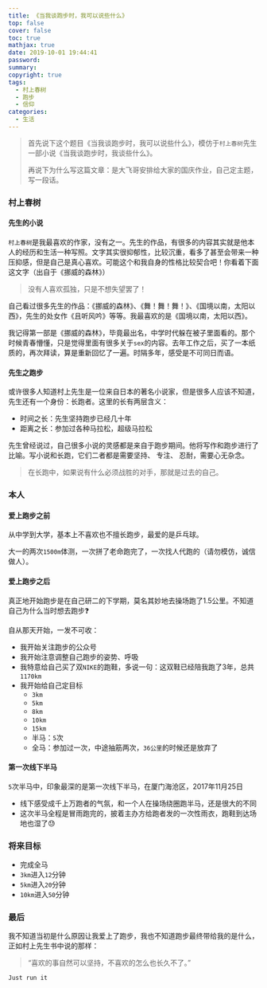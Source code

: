 ```yaml
---
title: 《当我谈跑步时，我可以说些什么》
top: false
cover: false
toc: true
mathjax: true
date: 2019-10-01 19:44:41
password:
summary:
copyright: true
tags:
  - 村上春树
  - 跑步
  - 信仰
categories:
  - 生活
---
```


> 首先说下这个题目《当我谈跑步时，我可以说些什么》，模仿于`村上春树`先生一部小说《当我谈跑步时，我谈些什么》。
>
> 再说下为什么写这篇文章：是大飞哥安排给大家的国庆作业，自己定主题，写一段话。

### 村上春树

#### 先生的小说

`村上春树`是我最喜欢的作家，没有之一。先生的作品，有很多的内容其实就是他本人的经历和生活一种写照。文字其实很抑郁性，比较沉重，看多了甚至会带来一种压抑感，但是自己是真心喜欢。可能这个和我自身的性格比较契合吧！你看着下面这文字（出自于《挪威的森林》）

> 没有人喜欢孤独，只是不想失望罢了！

自己看过很多先生的作品：《挪威的森林》、《舞！舞！舞！》、《国境以南，太阳以西》，先生的处女作《且听风吟》等等。我最喜欢的是《国境以南，太阳以西》。

我记得第一部是《挪威的森林》，毕竟最出名，中学时代躲在被子里面看的。那个时候青春懵懂，只是觉得里面有很多关于`sex`的内容。去年工作之后，买了一本纸质的，再次拜读，算是重新回忆了一遍。时隔多年，感受是不可同日而语。

<!--MORE-->

#### 先生之跑步

或许很多人知道村上先生是一位来自日本的著名小说家，但是很多人应该不知道，先生还有一个身份：长跑者。这里的长有两层含义：

- 时间之长：先生坚持跑步已经几十年
- 距离之长：参加过各种马拉松，超级马拉松

先生曾经说过，自己很多小说的灵感都是来自于跑步期间。他将写作和跑步进行了比喻。写小说和长跑，它们二者都是需要坚持、 专注、 忍耐，需要心无杂念。

> 在长跑中，如果说有什么必须战胜的对手，那就是过去的自己。



### 本人

#### 爱上跑步之前

从中学到大学，基本上不喜欢也不擅长跑步，最爱的是乒乓球。

大一的两次`1500m`体测，一次拼了老命跑完了，一次找人代跑的（请勿模仿，诚信做人）。

#### 爱上跑步之后

真正地开始跑步是在自己研二的下学期，莫名其妙地去操场跑了1.5公里。不知道自己为什么当时想去跑步:question:

自从那天开始，一发不可收：

- 我开始关注跑步的公众号
- 我开始注意调整自己跑步的姿势、呼吸
- 我特意给自己买了双`NIKE`的跑鞋，多说一句：这双鞋已经陪我跑了3年，总共`1170km`
- 我开始给自己定目标
  - `3km`
  - `5km`
  - `8km`
  - `10km`
  - `15km`
  - 半马：`5`次
  - 全马：参加过一次，中途抽筋两次，`36公里`的时候还是放弃了

#### 第一次线下半马

`5`次半马中，印象最深的是第一次线下半马，在厦门海沧区，2017年11月25日

- 线下感受成千上万跑者的气氛，和一个人在操场绕圈跑半马，还是很大的不同
- 这次半马全程是冒雨跑完的，披着主办方给跑者发的一次性雨衣，跑鞋到达场地也湿了:sweat:



### 将来目标

- 完成全马
- `3km`进入`12`分钟
- `5km`进入`20`分钟
- `10km`进入`50`分钟



### 最后

我不知道当初是什么原因让我爱上了跑步，我也不知道跑步最终带给我的是什么，正如村上先生书中说的那样：

> “喜欢的事自然可以坚持，不喜欢的怎么也长久不了。”

`Just run it`